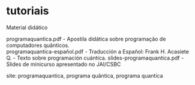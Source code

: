 # tutoriais
Material didático


programaquantica.pdf - Apostila didática sobre programação de computadores quânticos.  
programaquantica-español.pdf - Traducción a Español: Frank H. Acasiete Q. - Texto sobre programación cuántica. 
slides-programaquantica.pdf - Slides de minicurso apresentado no JAI/CSBC


site: programaquantica, programa quântica, programa quantica
